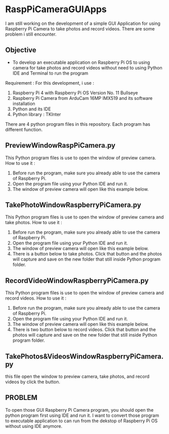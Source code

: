 # RaspPiCameraGUIApps
I am still working on the development of a simple GUI Application for using Raspberry Pi Camera to take photos and record videos. There are some problem i still encounter.

## Objective
- To develop an executable application on Raspberry Pi OS to using camera for take photos and record videos without need to using Python IDE and Terminal to run the program

Requirement :
For this development, i use :
1. Raspberry Pi 4 with Raspberry Pi OS Version No. 11 Bullseye
2. Raspberry Pi Camera from ArduCam 16MP IMX519 and its software installation
3. Python and its IDE
4. Python library : TKInter

There are 4 python program files in this repository. Each program has different function.
## PreviewWindowRaspPiCamera.py
This Python program files is use to open the window of preview camera.
How to use it :
1. Before run the program, make sure you already able to use the camera of Raspberry Pi.
2. Open the program file using your Python IDE and run it.
3. The window of preview camera will open like this example below.


## TakePhotoWindowRaspberryPiCamera.py 
This Python program files is use to open the window of preview camera and take photos.
How to use it :
1. Before run the program, make sure you already able to use the camera of Raspberry Pi.
2. Open the program file using your Python IDE and run it.
3. The window of preview camera will open like this example below.
4. There is a button below to take photos. Click that button and the photos will capture and save on the new folder that still inside Python program folder.

## RecordVideoWindowRaspberryPiCamera.py
This Python program files is use to open the window of preview camera and record videos.
How to use it :
1. Before run the program, make sure you already able to use the camera of Raspberry Pi.
2. Open the program file using your Python IDE and run it.
3. The window of preview camera will open like this example below.
4. There is two button below to record videos. Click that button and the photos will capture and save on the new folder that still inside Python program folder.

## TakePhotos&VideosWindowRaspberryPiCamera.py 
this file open the window to preview camera, take photos, and record videos by click the button.

## PROBLEM
To open those GUI Raspberry Pi Camera program, you should open the python program first using IDE and run it. I want to convert those program to executable application to can run from the dekstop of Raspberry Pi OS without using IDE anymore.
